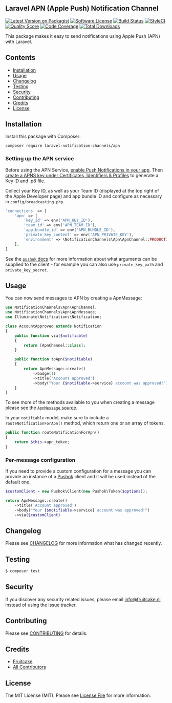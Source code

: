 ## Laravel APN (Apple Push) Notification Channel

[![Latest Version on Packagist](https://img.shields.io/packagist/v/laravel-notification-channels/apn.svg?style=flat-square)](https://packagist.org/packages/laravel-notification-channels/apn)
[![Software License](https://img.shields.io/badge/license-MIT-brightgreen.svg?style=flat-square)](LICENSE.md)
[![Build Status](https://img.shields.io/travis/laravel-notification-channels/apn/master.svg?style=flat-square)](https://travis-ci.org/laravel-notification-channels/apn)
[![StyleCI](https://styleci.io/repos/66449499/shield)](https://github.styleci.io/repos/66449499)
[![Quality Score](https://img.shields.io/scrutinizer/g/laravel-notification-channels/apn.svg?style=flat-square)](https://scrutinizer-ci.com/g/laravel-notification-channels/apn)
[![Code Coverage](https://img.shields.io/scrutinizer/coverage/g/laravel-notification-channels/apn/master.svg?style=flat-square)](https://scrutinizer-ci.com/g/laravel-notification-channels/apn/?branch=master)
[![Total Downloads](https://img.shields.io/packagist/dt/laravel-notification-channels/apn.svg?style=flat-square)](https://packagist.org/packages/laravel-notification-channels/apn)

This package makes it easy to send notifications using Apple Push (APN) with Laravel.

## Contents

- [Installation](#installation)
- [Usage](#usage)
- [Changelog](#changelog)
- [Testing](#testing)
- [Security](#security)
- [Contributing](#contributing)
- [Credits](#credits)
- [License](#license)


## Installation

Install this package with Composer:

    composer require laravel-notification-channels/apn

### Setting up the APN service

Before using the APN Service, [enable Push Notifications in your app](https://help.apple.com/xcode/mac/current/#/devdfd3d04a1). Then [create a APNS key under Certificates, Identifiers & Profiles](https://developer.apple.com/account/resources/authkeys/list) to generate a Key ID and .p8 file.

Collect your Key ID, as well as your Team ID (displayed at the top right of the Apple Developer page) and app bundle ID and configure as necessary in `config/broadcasting.php`.

```php
'connections' => [
    'apn' => [
        'key_id' => env('APN_KEY_ID'),
        'team_id' => env('APN_TEAM_ID'),
        'app_bundle_id' => env('APN_BUNDLE_ID'),
        'private_key_content' => env('APN_PRIVATE_KEY'),
        'environment' => \NotificationChannels\Apn\ApnChannel::PRODUCTION,
    ],
]
```

See the [`pushok` docs](https://github.com/edamov/pushok) for more information about what arguments can be supplied to the client - for example you can also use `private_key_path` and `private_key_secret`.

## Usage

You can now send messages to APN by creating a ApnMessage:

```php
use NotificationChannels\Apn\ApnChannel;
use NotificationChannels\Apn\ApnMessage;
use Illuminate\Notifications\Notification;

class AccountApproved extends Notification
{
    public function via($notifiable)
    {
        return [ApnChannel::class];
    }

    public function toApn($notifiable)
    {
        return ApnMessage::create()
            ->badge(1)
            ->title('Account approved')
            ->body("Your {$notifiable->service} account was approved!");
    }
}
```

To see more of the methods available to you when creating a message please see the [`ApnMessage` source](https://github.com/laravel-notification-channels/apn/blob/master/src/ApnMessage.php).

In your `notifiable` model, make sure to include a `routeNotificationForApn()` method, which return one or an array of tokens.

```php
public function routeNotificationForApn()
{
    return $this->apn_token;
}
```

### Per-message configuration

If you need to provide a custom configuration for a message you can provide an instance of a [Pushok](https://github.com/edamov/pushok) client and it will be used instead of the default one.

```php
$customClient = new Pushok\Client(new Pushok\Token($options));

return ApnMessage::create()
    ->title('Account approved')
    ->body("Your {$notifiable->service} account was approved!")
    ->via($customClient)
```

## Changelog

Please see [CHANGELOG](CHANGELOG.md) for more information what has changed recently.

## Testing

``` bash
$ composer test
```

## Security

If you discover any security related issues, please email info@fruitcake.nl instead of using the issue tracker.

## Contributing

Please see [CONTRIBUTING](CONTRIBUTING.md) for details.

## Credits

- [Fruitcake](https://github.com/fruitcake)
- [All Contributors](../../contributors)

## License

The MIT License (MIT). Please see [License File](LICENSE.md) for more information.
